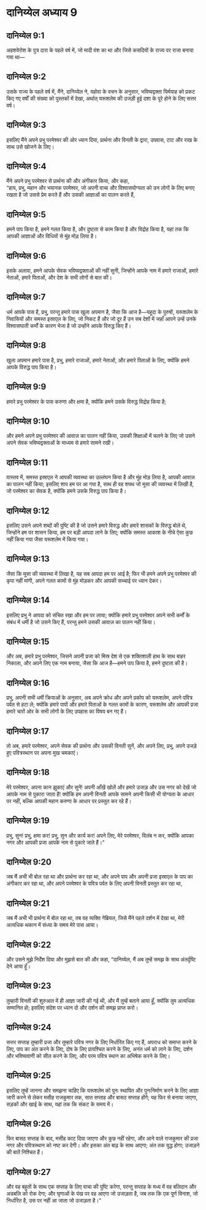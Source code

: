# दानिय्येल अध्याय 9

## दानिय्येल 9:1

अहशवेरोश के पुत्र दारा के पहले वर्ष में, जो मादी वंश का था और जिसे कसदियों के राज्य पर राजा बनाया गया था—

## दानिय्येल 9:2

उसके राज्य के पहले वर्ष में, मैंने, दानिय्येल ने, यहोवा के वचन के अनुसार, भविष्यद्वक्ता यिर्मयाह को प्रकट किए गए वर्षों की संख्या को पुस्तकों में देखा, अर्थात् यरूशलेम की उजड़ी हुई दशा के पूरे होने के लिए सत्तर वर्ष।

## दानिय्येल 9:3

इसलिए मैंने अपने प्रभु परमेश्वर की ओर ध्यान दिया, प्रार्थना और विनती के द्वारा, उपवास, टाट और राख के साथ उसे खोजने के लिए।

## दानिय्येल 9:4

मैंने अपने प्रभु परमेश्वर से प्रार्थना की और अंगीकार किया, और कहा,  
“हाय, प्रभु, महान और भयानक परमेश्वर, जो अपनी वाचा और विश्वासयोग्यता को उन लोगों के लिए बनाए रखता है जो उससे प्रेम करते हैं और उसकी आज्ञाओं का पालन करते हैं,

## दानिय्येल 9:5

हमने पाप किया है, हमने गलत किया है, और दुष्टता से काम किया है और विद्रोह किया है, यहां तक कि आपकी आज्ञाओं और विधियों से मुंह मोड़ लिया है।

## दानिय्येल 9:6

इसके अलावा, हमने आपके सेवक भविष्यद्वक्ताओं की नहीं सुनी, जिन्होंने आपके नाम में हमारे राजाओं, हमारे नेताओं, हमारे पिताओं, और देश के सभी लोगों से बात की।

## दानिय्येल 9:7

धर्म आपके पास है, प्रभु, परन्तु हमारे पास खुला अपमान है, जैसा कि आज है—यहूदा के पुरुषों, यरूशलेम के निवासियों और समस्त इस्राएल के लिए, जो निकट हैं और जो दूर हैं उन सब देशों में जहाँ आपने उन्हें उनके विश्वासघाती कर्मों के कारण भेजा है जो उन्होंने आपके विरुद्ध किए हैं।

## दानिय्येल 9:8

खुला अपमान हमारे पास है, प्रभु, हमारे राजाओं, हमारे नेताओं, और हमारे पिताओं के लिए, क्योंकि हमने आपके विरुद्ध पाप किया है।

## दानिय्येल 9:9

हमारे प्रभु परमेश्वर के पास करुणा और क्षमा है, क्योंकि हमने उसके विरुद्ध विद्रोह किया है;

## दानिय्येल 9:10

और हमने अपने प्रभु परमेश्वर की आवाज़ का पालन नहीं किया, उसकी शिक्षाओं में चलने के लिए जो उसने अपने सेवक भविष्यद्वक्ताओं के माध्यम से हमारे सामने रखी।

## दानिय्येल 9:11

वास्तव में, समस्त इस्राएल ने आपकी व्यवस्था का उल्लंघन किया है और मुंह मोड़ लिया है, आपकी आवाज़ का पालन नहीं किया; इसलिए शाप हम पर आ गया है, साथ ही वह शपथ जो मूसा की व्यवस्था में लिखी है, जो परमेश्वर का सेवक है, क्योंकि हमने उसके विरुद्ध पाप किया है।

## दानिय्येल 9:12

इसलिए उसने अपने शब्दों की पुष्टि की है जो उसने हमारे विरुद्ध और हमारे शासकों के विरुद्ध बोले थे, जिन्होंने हम पर शासन किया, हम पर बड़ी आपदा लाने के लिए; क्योंकि समस्त आकाश के नीचे ऐसा कुछ नहीं किया गया जैसा यरूशलेम में किया गया।

## दानिय्येल 9:13

जैसा कि मूसा की व्यवस्था में लिखा है, यह सब आपदा हम पर आई है; फिर भी हमने अपने प्रभु परमेश्वर की कृपा नहीं मांगी, अपने गलत कामों से मुंह मोड़कर और आपकी सच्चाई पर ध्यान देकर।

## दानिय्येल 9:14

इसलिए प्रभु ने आपदा को संचित रखा और हम पर लाया; क्योंकि हमारे प्रभु परमेश्वर अपने सभी कर्मों के संबंध में धर्मी है जो उसने किए हैं, परन्तु हमने उसकी आवाज़ का पालन नहीं किया।

## दानिय्येल 9:15

और अब, हमारे प्रभु परमेश्वर, जिसने अपनी प्रजा को मिस्र देश से एक शक्तिशाली हाथ के साथ बाहर निकाला, और अपने लिए एक नाम बनाया, जैसा कि आज है—हमने पाप किया है, हमने दुष्टता की है।

## दानिय्येल 9:16

प्रभु, अपनी सभी धर्मी क्रियाओं के अनुसार, अब अपने क्रोध और अपने प्रकोप को यरूशलेम, अपने पवित्र पर्वत से हटा ले; क्योंकि हमारे पापों और हमारे पिताओं के गलत कामों के कारण, यरूशलेम और आपकी प्रजा हमारे चारों ओर के सभी लोगों के लिए उपहास का विषय बन गए हैं।

## दानिय्येल 9:17

तो अब, हमारे परमेश्वर, अपने सेवक की प्रार्थना और उसकी विनती सुनें, और अपने लिए, प्रभु, अपने उजड़े हुए पवित्रस्थान पर अपना मुख चमकाएं।

## दानिय्येल 9:18

मेरे परमेश्वर, अपना कान झुकाएं और सुनें! अपनी आँखें खोलें और हमारे उजाड़ और उस नगर को देखें जो आपके नाम से पुकारा जाता है! क्योंकि हम अपनी विनती आपके सामने अपनी किसी भी योग्यता के आधार पर नहीं, बल्कि आपकी महान करुणा के आधार पर प्रस्तुत कर रहे हैं।

## दानिय्येल 9:19

प्रभु, सुन! प्रभु, क्षमा कर! प्रभु, सुन और कार्य कर! अपने लिए, मेरे परमेश्वर, विलंब न कर, क्योंकि आपका नगर और आपकी प्रजा आपके नाम से पुकारे जाते हैं।”

## दानिय्येल 9:20

जब मैं अभी भी बोल रहा था और प्रार्थना कर रहा था, और अपने पाप और अपनी प्रजा इस्राएल के पाप का अंगीकार कर रहा था, और अपने परमेश्वर के पवित्र पर्वत के लिए अपनी विनती प्रस्तुत कर रहा था,

## दानिय्येल 9:21

जब मैं अभी भी प्रार्थना में बोल रहा था, तब वह व्यक्ति गेब्रियल, जिसे मैंने पहले दर्शन में देखा था, मेरी अत्यधिक थकान में संध्या के समय मेरे पास आया।

## दानिय्येल 9:22

और उसने मुझे निर्देश दिया और मुझसे बात की और कहा, “दानिय्येल, मैं अब तुम्हें समझ के साथ अंतर्दृष्टि देने आया हूँ।

## दानिय्येल 9:23

तुम्हारी विनती की शुरुआत में ही आज्ञा जारी की गई थी, और मैं तुम्हें बताने आया हूँ, क्योंकि तुम अत्यधिक सम्मानित हो; इसलिए संदेश पर ध्यान दो और दर्शन की समझ प्राप्त करो।

## दानिय्येल 9:24

सत्तर सप्ताह तुम्हारी प्रजा और तुम्हारे पवित्र नगर के लिए निर्धारित किए गए हैं, अपराध को समाप्त करने के लिए, पाप का अंत करने के लिए, दोष के लिए प्रायश्चित करने के लिए, अनंत धर्म को लाने के लिए, दर्शन और भविष्यवाणी को सील करने के लिए, और परम पवित्र स्थान का अभिषेक करने के लिए।

## दानिय्येल 9:25

इसलिए तुम्हें जानना और समझना चाहिए कि यरूशलेम को पुनः स्थापित और पुनःनिर्माण करने के लिए आज्ञा जारी करने से लेकर मसीह राजकुमार तक, सात सप्ताह और बासठ सप्ताह होंगे; यह फिर से बनाया जाएगा, सड़कों और खाई के साथ, यहां तक कि संकट के समय में।

## दानिय्येल 9:26

फिर बासठ सप्ताह के बाद, मसीह काट दिया जाएगा और कुछ नहीं रहेगा, और आने वाले राजकुमार की प्रजा नगर और पवित्रस्थान को नष्ट कर देगी। और इसका अंत बाढ़ के साथ आएगा; अंत तक युद्ध होगा; उजाड़ने की बातें निश्चित हैं।

## दानिय्येल 9:27

और वह बहुतों के साथ एक सप्ताह के लिए वाचा की पुष्टि करेगा, परन्तु सप्ताह के मध्य में वह बलिदान और अन्नबलि को रोक देगा; और घृणाओं के पंख पर वह आएगा जो उजाड़ता है, जब तक कि एक पूर्ण विनाश, जो निर्धारित है, उस पर नहीं आ जाता जो उजाड़ता है।”
